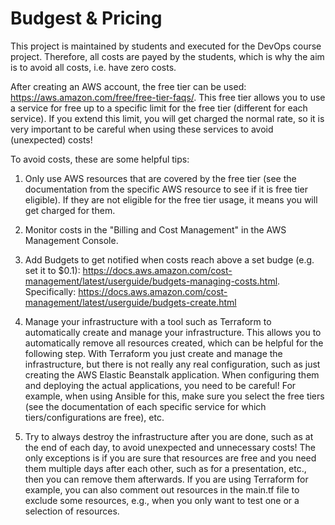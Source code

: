 # Budgest & Pricing
This project is maintained by students and executed for the DevOps course project. Therefore, all costs are payed by the students, which is why the aim is to avoid all costs, i.e. have zero costs.

After creating an AWS account, the free tier can be used: https://aws.amazon.com/free/free-tier-faqs/. This free tier allows you to use a service for free up to a specific limit for the free tier (different for each service). If you extend this limit, you will get charged the normal rate, so it is very important to be careful when using these services to avoid (unexpected) costs! 

To avoid costs, these are some helpful tips:
1. Only use AWS resources that are covered by the free tier (see the documentation from the specific AWS resource to see if it is free tier eligible). If they are not eligible for the free tier usage, it means you will get charged for them.

2. Monitor costs in the "Billing and Cost Management" in the AWS Management Console.

3. Add Budgets to get notified when costs reach above a set budge (e.g. set it to $0.1): https://docs.aws.amazon.com/cost-management/latest/userguide/budgets-managing-costs.html. Specifically: https://docs.aws.amazon.com/cost-management/latest/userguide/budgets-create.html

4. Manage your infrastructure with a tool such as Terraform to automatically create and manage your infrastructure. This allows you to automatically remove all resources created, which can be helpful for the following step.
With Terraform you just create and manage the infrastructure, but there is not really any real configuration, such as just creating the AWS Elastic Beanstalk application. When configuring them and deploying the actual applications, you need to be careful! For example, when using Ansible for this, make sure you select the free tiers (see the documentation of each specific service for which tiers/configurations are free), etc.

5. Try to always destroy the infrastructure after you are done, such as at the end of each day, to avoid unexpected and unnecessary costs! The only exceptions is if you are sure that resources are free and you need them multiple days after each other, such as for a presentation, etc., then you can remove them afterwards. If you are using Terraform for example, you can also comment out resources in the main.tf file to exclude some resources, e.g., when you only want to test one or a selection of resources.